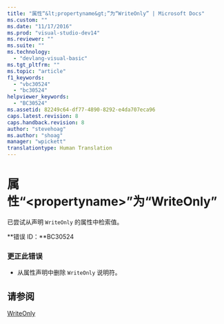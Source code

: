 ```yaml
---
title: "属性“&lt;propertyname&gt;”为“WriteOnly” | Microsoft Docs"
ms.custom: ""
ms.date: "11/17/2016"
ms.prod: "visual-studio-dev14"
ms.reviewer: ""
ms.suite: ""
ms.technology: 
  - "devlang-visual-basic"
ms.tgt_pltfrm: ""
ms.topic: "article"
f1_keywords: 
  - "vbc30524"
  - "bc30524"
helpviewer_keywords: 
  - "BC30524"
ms.assetid: 82249c64-df77-4890-8292-e4da707eca96
caps.latest.revision: 8
caps.handback.revision: 8
author: "stevehoag"
ms.author: "shoag"
manager: "wpickett"
translationtype: Human Translation
---
```

# 属性“&lt;propertyname&gt;”为“WriteOnly”
已尝试从声明 `WriteOnly` 的属性中检索值。  
  
 **错误 ID：**BC30524  
  
### 更正此错误  
  
-   从属性声明中删除 `WriteOnly` 说明符。  
  
## 请参阅  
 [WriteOnly](../../visual-basic/language-reference/modifiers/writeonly.md)